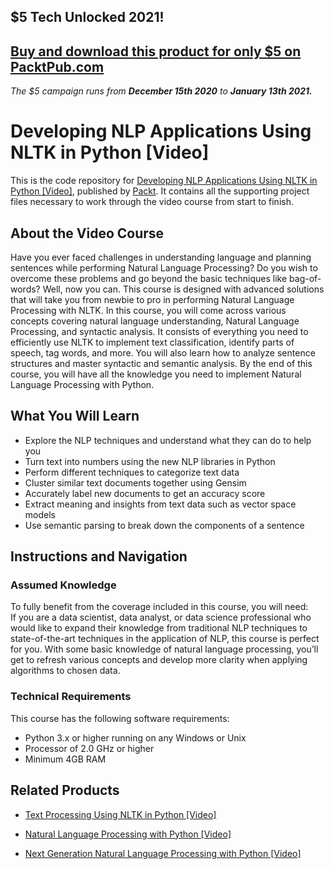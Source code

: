 ## $5 Tech Unlocked 2021!
[Buy and download this product for only $5 on PacktPub.com](https://www.packtpub.com/)
-----
*The $5 campaign         runs from __December 15th 2020__ to __January 13th 2021.__*

# Developing NLP Applications Using NLTK in Python [Video]
This is the code repository for [Developing NLP Applications Using NLTK in Python [Video]](https://www.packtpub.com/big-data-and-business-intelligence/developing-nlp-applications-using-nltk-python-video?utm_source=github&utm_medium=repository&utm_campaign=9781789343335), published by [Packt](https://www.packtpub.com/?utm_source=github). It contains all the supporting project files necessary to work through the video course from start to finish.
## About the Video Course
Have you ever faced challenges in understanding language and planning sentences while performing Natural Language Processing? Do you wish to overcome these problems and go beyond the basic techniques like bag-of-words?
Well, now you can. This course is designed with advanced solutions that will take you from newbie to pro in performing Natural Language Processing with NLTK. In this course, you will come across various concepts covering natural language understanding, Natural Language Processing, and syntactic analysis. 
It consists of everything you need to efficiently use NLTK to implement text classification, identify parts of speech, tag words, and more. You will also learn how to analyze sentence structures and master syntactic and semantic analysis.
By the end of this course, you will have all the knowledge you need to implement Natural Language Processing with Python.

<H2>What You Will Learn</H2>
<DIV class=book-info-will-learn-text>
<UL>
<LI>Explore the NLP techniques and understand what they can do to help you 
<LI>Turn text into numbers using the new NLP libraries in Python 
<LI>Perform different techniques to categorize text data 
<LI>Cluster similar text documents together using Gensim 
<LI>Accurately label new documents to get an accuracy score 
<LI>Extract meaning and insights from text data such as vector space models 
<LI>Use semantic parsing to break down the components of a sentence </LI></UL></DIV>

## Instructions and Navigation
### Assumed Knowledge
To fully benefit from the coverage included in this course, you will need:<br/>
If you are a data scientist, data analyst, or data science professional who would like to expand their knowledge from traditional NLP techniques to state-of-the-art techniques in the application of NLP, this course is perfect for you. With some basic knowledge of natural language processing, you’ll get to refresh various concepts and develop more clarity when applying algorithms to chosen data.
### Technical Requirements
This course has the following software requirements:<br/>
<UL>
<LI>Python 3.x or higher running on any Windows or Unix <br/>
<LI>Processor of 2.0 GHz or higher<br/>
<LI>Minimum 4GB RAM<br/></LI></UL>

## Related Products
* [Text Processing Using NLTK in Python [Video]](https://www.packtpub.com/big-data-and-business-intelligence/text-processing-using-nltk-python-video?utm_source=github&utm_medium=repository&utm_campaign=9781789348989)

* [Natural Language Processing with Python [Video]](https://www.packtpub.com/big-data-and-business-intelligence/natural-language-processing-python-video?utm_source=github&utm_medium=repository&utm_campaign=9781787286085)

* [Next Generation Natural Language Processing with Python [Video]](https://www.packtpub.com/big-data-and-business-intelligence/next-generation-natural-language-processing-python-video?utm_source=github&utm_medium=repository&utm_campaign=9781789139938)

